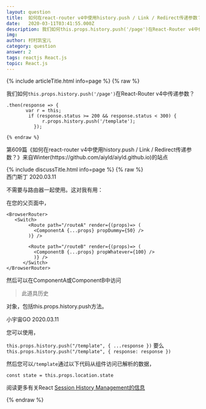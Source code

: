 ```yaml
---
layout: question
title:  如何在react-router v4中使用history.push / Link / Redirect传递参数？
date:   2020-03-11T03:41:55.000Z
description: 我们如何this.props.history.push('/page')在React-Router v4中传递参数？.then(response =>...
img: 
author: 村村凯宝儿
category: question
answer: 2
tags: reactjs React.js
topic: React.js
---
```

<div class="article-root">
  <div class="article">
    {% include articleTitle.html info=page %}
    {% raw %}
    <div class="article-content"><p><font style="vertical-align: inherit;"><font style="vertical-align: inherit;">我们如何</font></font><code>this.props.history.push('/page')</code><font style="vertical-align: inherit;"><font style="vertical-align: inherit;">在React-Router v4中</font><font style="vertical-align: inherit;">传递参数</font><font style="vertical-align: inherit;">？</font></font></p>

<pre><code>.then(response =&gt; {<font></font>
       var r = this;<font></font>
        if (response.status &gt;= 200 &amp;&amp; response.status &lt; 300) {<font></font>
             r.props.history.push('/template');<font></font>
          });<font></font>
</code></pre></div>
    {% endraw %}
  </div>
  <p class="winter_mark">第609篇《如何在react-router v4中使用history.push / Link / Redirect传递参数？》来自Winter(https://github.com/aiyld/aiyld.github.io)的站点</p>
  <div class="discuss-wrapper">
    {% include discussTitle.html info=page %}
    {% raw %}
    <div class="discuss-list">
    <div class="discuss-item">
        <div class="discuss-parent">
          <div class="discuss-meta">
            <span class="discuss-user">西门斯丁</span>
            <span class="discuss-time">2020.03.11</span>
          </div>
          <div class="discuss-comment"><p><font style="vertical-align: inherit;"><font style="vertical-align: inherit;">不需要与路由器一起使用。</font><font style="vertical-align: inherit;">这对我有用：</font></font></p>

<p><font style="vertical-align: inherit;"><font style="vertical-align: inherit;">在您的父页面中， </font></font></p>

<pre><code>&lt;BrowserRouter&gt;<font></font>
   &lt;Switch&gt;<font></font>
        &lt;Route path="/routeA" render={(props)=&gt; (<font></font>
          &lt;ComponentA {...props} propDummy={50} /&gt;<font></font>
        )} /&gt;<font></font>
<font></font>
        &lt;Route path="/routeB" render={(props)=&gt; (<font></font>
          &lt;ComponentB {...props} propWhatever={100} /&gt;<font></font>
          )} /&gt; <font></font>
      &lt;/Switch&gt;<font></font>
&lt;/BrowserRouter&gt;<font></font>
</code></pre>

<p><font style="vertical-align: inherit;"><font style="vertical-align: inherit;">然后可以在ComponentA或ComponentB中访问 </font></font></p>

<blockquote>
  <p><font style="vertical-align: inherit;"><font style="vertical-align: inherit;">此道具历史</font></font></p>
</blockquote>

<p><font style="vertical-align: inherit;"><font style="vertical-align: inherit;">对象，包括this.props.history.push方法。</font></font></p></div>
        </div></div><div class="discuss-item">
        <div class="discuss-parent">
          <div class="discuss-meta">
            <span class="discuss-user">小宇宙GO</span>
            <span class="discuss-time">2020.03.11</span>
          </div>
          <div class="discuss-comment"><p><font style="vertical-align: inherit;"><font style="vertical-align: inherit;">您可以使用， </font></font></p>

<p><code>this.props.history.push("/template", { ...response })</code><font style="vertical-align: inherit;"><font style="vertical-align: inherit;">
要么
</font></font><code>this.props.history.push("/template", { response: response })</code></p>

<p><font style="vertical-align: inherit;"><font style="vertical-align: inherit;">然后您可以</font></font><code>/template</code><font style="vertical-align: inherit;"><font style="vertical-align: inherit;">通过以下代码</font><font style="vertical-align: inherit;">从</font><font style="vertical-align: inherit;">组件</font><font style="vertical-align: inherit;">访问已解析的数据</font><font style="vertical-align: inherit;">，</font></font></p>

<p><code>const state = this.props.location.state</code></p>

<p><font style="vertical-align: inherit;"><font style="vertical-align: inherit;">阅读更多有关React </font></font><a href="https://javamastermind.com/2020/01/16/react-navigation-manage-session-history/" rel="nofollow noreferrer"><font style="vertical-align: inherit;"><font style="vertical-align: inherit;">Session History Management的信息</font></font></a></p></div>
        </div></div>
    </div>
    {% endraw %}
  </div>
<div>
